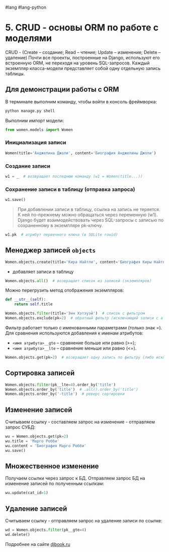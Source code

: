  #lang #lang-python 

# 5. CRUD - основы ORM по работе с моделями

CRUD - (Create – создание; Read – чтение; Update – изменение; Delete – удаление)
Почти все проекты, построенные на Django, используют его встроенную ORM, не переходя на уровень SQL-запросов. Каждый экземпляр класса-модели представляет собой одну отдельную запись таблицы.

## Для демонстрации работы с ORM

В терминале выполним команду, чтобы войти в консоль фреймворка:

```sh
python manage.py shell
```

Выполним импорт модели:

```python
from women.models import Women
```

### Инициализация записи

```python
Women(title='Анджелина Джоли', content='Биография Анджелины Джоли')
```

### Создание записи

```python
w1 = _  # возвращает последнюю команду (w1 = Women(title...))
```

### Сохранение записи в таблицу (отправка запроса)

```python
w1.save()
```

> При добавлении записи в таблицу, ссылка на запись не теряется. К ней по-прежнему можно обращаться через переменную (w1). Django будет взаимодействовать через SQL-запросы с записью по сохраненному в экземпляре pk-ключу.

```python
w1.pk  # атрибут первичного ключа (в SQLite rowid)
```

## Менеджер записей `objects`

```python
Women.objects.create(title='Кира Найтли', content='Биография Киры Найтли')
```

- добавляет записи в таблицу

```python
Women.objects.all()  # возвращает список из записей (экземпляров)
```

Можно перегрузить метод отображения экземпляров:

```python
def __str__(self):
    return self.title
```

```python
Women.objects.filter(title='Энн Хэтэуэй')  # список с фильтром
Women.objects.exclude(pk=2)  # обратный фильтр (исключающий записи с аттрибутом pk=2)
```

Фильтр работает только с именованными параметрами (только знак =). Для сравнения используются добавления к именам атрибутов:

- `<имя атрибута>__gte` – сравнение больше или равно (>=);
- `<имя атрибута>__lte` – сравнение меньше или равно (<=).

```python
Women.objects.get(pk=2)  # возвращает одну запись по фильтру (либо исключение, если <>1)
```

## Сортировка записей

```python
Women.objects.filter(pk__lte=4).order_by('title')
Women.objects.order_by('title')  # .all().order_by('title')
Women.objects.order_by('-title')  # реверс сортировки
```

## Изменение записей

Считываем ссылку - составляем запрос на изменение - отправляем запрос СУБД:

```python
wu = Women.objects.get(pk=2)
wu.title = 'Марго Робби'
wu.content = 'Биография Марго Робби'
wu.save()
```

## Множественное изменение

Получаем ссылки через запрос к БД. Отправляем запрос БД на изменение записей по полученным ссылкам:

```python
wu.update(cat_id=1)
```

## Удаление записей

Считываем ссылку - отправляем запрос на удаление записи по ссылке:

```python
wd = Women.objects.filter(pk__gte=4)
wd.delete()
```

Подробнее на сайте [djbook.ru](https://djbook.ru/rel3.0/topics/db/queries.html)
